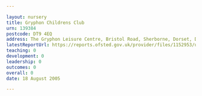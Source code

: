 ```yaml
---

layout: nursery
title: Gryphon Childrens Club
urn: 139384
postcode: DT9 4EQ
address: The Gryphon Leisure Centre, Bristol Road, Sherborne, Dorset, DT9 4EQ
latestReportUrl: https://reports.ofsted.gov.uk/provider/files/1152953/urn/139384.pdf
teaching: 0
development: 0
leadership: 0
outcomes: 0
overall: 0
date: 18 August 2005

---
```

